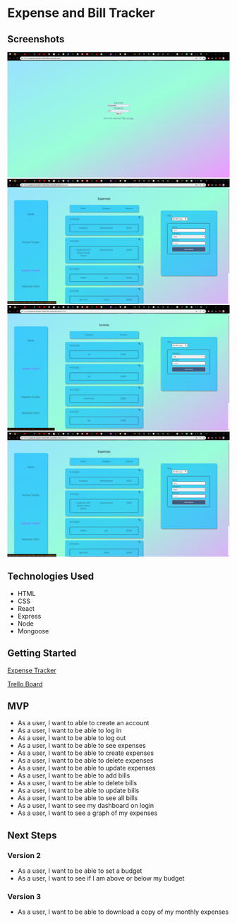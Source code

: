 # Expense and Bill Tracker


## Screenshots

![Auth Page](images/Auth.png)
![Home Page](images/Expense.png)
![Income Page](images/Income.png)
![Expense Page](images/Expense.png)

## Technologies Used

- HTML
- CSS
- React
- Express
- Node
- Mongoose

## Getting Started

[Expense Tracker](https://expense-tracker-client-99oc.onrender.com)

[Trello Board](https://expense-tracker-client-99oc.onrender.com/home)

## MVP

- As a user, I want to able to create an account
- As a user, I want to be able to log in
- As a user, I want to be able to log out
- As a user, I want to be able to see expenses
- As a user, I want to be able to create expenses
- As a user, I want to be able to delete expenses
- As a user, I want to be able to update expenses
- As a user, I want to be able to add bills
- As a user, I want to be able to delete bills
- As a user, I want to be able to update bills
- As a user, I want to be able to see all bills
- As a user, I want to see my dashboard on login
- As a user, I want to see a graph of my expenses

## Next Steps

### Version 2

- As a user, I want to be able to set a budget
- As a user, I want to see if I am above or below my budget

### Version 3

- As a user, I want to be able to download a copy of my monthly expenses